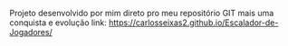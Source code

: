 Projeto desenvolvido por mim direto pro meu repositório GIT
mais uma conquista e evolução
link: https://carlosseixas2.github.io/Escalador-de-Jogadores/
